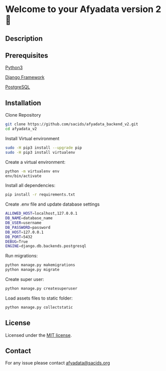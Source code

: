 # Welcome to your Afyadata version 2 👋

## Description




## Prerequisites
[Python3](https://www.python.org/)

[Django Framework](https://www.djangoproject.com/)

[PostgreSQL](https://www.postgresql.org/)


## Installation
Clone Repository

```bash
git clone https://github.com/sacids/afyadata_backend_v2.git
cd afyadata_v2
```

Install Virtual environment
```bash
sudo -H pip3 install --upgrade pip
sudo -H pip3 install virtualenv
```

Create a virtual environment:
```bash
python -m virtualenv env
env/bin/activate
```

Install all dependencies:
```bash
pip install -r requirements.txt
```

Create .env file and update database settings
```bash
ALLOWED_HOST=localhost,127.0.0.1
DB_NAME=database_name
DB_USER=username
DB_PASSWORD=password
DB_HOST=127.0.0.1
DB_PORT=5432
DEBUG=True
ENGINE=django.db.backends.postgresql
```

Run migrations:
```bash
python manage.py makemigrations
python manage.py migrate
```

Create super user:
```bash
python manage.py createsuperuser
```

Load assets files to static folder:
```bash
python manage.py collectstatic
```


## License
Licensed under the 
[MIT license](https://opensource.org/license/mit/).


## Contact
For any issue please contact afyadata@sacids.org
